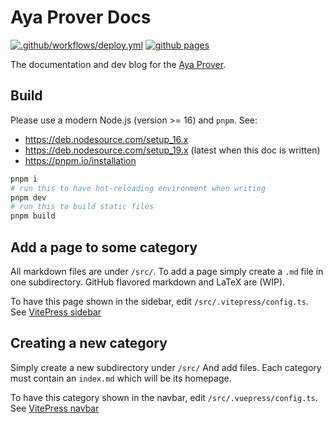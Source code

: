 # Aya Prover Docs

[![.github/workflows/deploy.yml](https://github.com/aya-prover/aya-prover-docs/actions/workflows/deploy.yml/badge.svg)](https://github.com/aya-prover/aya-prover-docs/actions/workflows/deploy.yml)
[![github pages](https://github.com/aya-prover/aya-prover.github.io/actions/workflows/pages/pages-build-deployment/badge.svg)](https://github.com/aya-prover/aya-prover.github.io/actions/workflows/pages/pages-build-deployment)

The documentation and dev blog for the [Aya Prover].

## Build

Please use a modern Node.js (version >= 16) and `pnpm`. See:

+ <https://deb.nodesource.com/setup_16.x>
+ <https://deb.nodesource.com/setup_19.x> (latest when this doc is written)
+ <https://pnpm.io/installation>

```sh
pnpm i
# run this to have hot-reloading environment when writing
pnpm dev
# run this to build static files
pnpm build
```

[Aya Prover]: https://github.com/aya-prover/aya-dev

## Add a page to some category

All markdown files are under `/src/`. To add a page simply create a `.md` file in one subdirectory. GitHub flavored markdown and LaTeX are (WIP).

To have this page shown in the sidebar, edit `/src/.vitepress/config.ts`.
See [VitePress sidebar](https://vitepress.vuejs.org/guide/theme-sidebar#sidebar)

## Creating a new category

Simply create a new subdirectory under `/src/` And add files. Each category must contain an `index.md` which will be its homepage.

To have this category shown in the navbar, edit `/src/.vuepress/config.ts`.
See [VitePress navbar](https://vitepress.vuejs.org/guide/theme-nav#nav)


